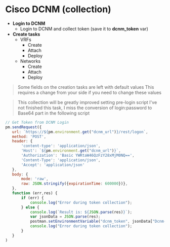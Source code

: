  # Cisco DCNM (collection)
 - **Login to DCNM**
   - Login to DCNM and collect token (save it to **dcnm_token** var)
 - **Create tasks**
   - VRFs
     - Create
     - Attach
     - Deploy
   - Networks
     - Create
     - Attach
     - Deploy
   
 > Some fields on the creation tasks are left with default values
 > This requires a change from your side if you need to change these values
 
 > This collection will be greatly improved setting pre-login script
 > I've not finished this task, I miss the conversion of login:password to Base64 part in the following script
 ```javascript
 // Get Token from DCNM Login
pm.sendRequest({
    url: `https://${pm.environment.get("dcnm_url")}/rest/logon`,
    method: 'POST',
    header: {
        'content-type': 'application/json',
        'Host': `${pm.environment.get("dcnm_url")}`,
        'Authorization': 'Basic YWRtaW46QzFzY28xMjM0NQ==',
        'Content-Type': 'application/json',
        'Accept': 'application/json'
    },
    body: {
        mode: 'raw',
        raw: JSON.stringify({expirationTime: 600000})},
    },
    function (err,res) {
        if (err) {
            console.log("Error during token collection");
        } else {
            console.log(`Result is: ${JSON.parse(res)}`);
            var jsonData = JSON.parse(res);
            postman.setEnvironmentVariable("dcnm_token", jsonData["Dcnm-Token"]);
            console.log("Error during token collection");
        }
    }
)
 ```

